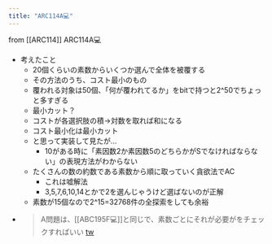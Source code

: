 ```yaml
---
title: "ARC114A💻"
---
```


from [[ARC114]]
ARC114A💻
- 考えたこと
    - 20個くらいの素数からいくつか選んで全体を被覆する
    - その方法のうち、コスト最小のもの
    - 覆われる対象は50個、「何が覆われてるか」をbitで持つと2^50でちょっと多すぎる
    - 最小カット？
    - コストが各選択肢の積→対数を取れば和になる
    - コスト最小化は最小カット
    - と思って実装して見たが…
        - 10がある時に「素因数2か素因数5のどちらかがSでなければならない」の表現方法がわからない
    - たくさんの数の約数である素数から順に取っていく貪欲法でAC
        - これは嘘解法
        - 3,5,7,6,10,14とかで2を選んじゃうけど選ばないのが正解
    - 素数が15個なので2^15=32768件の全探索をしても余裕
- > A問題は、[[ABC195F💻]]と同じで、素数ごとにそれが必要がをチェックすればいい [tw](https://twitter.com/kyopro_friends/status/1371104057004150784)
